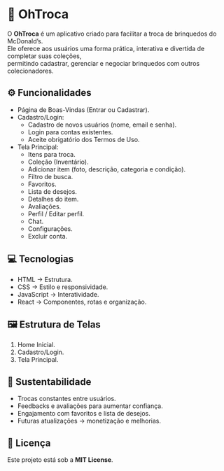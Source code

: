 # 🌟 OhTroca

O **OhTroca** é um aplicativo criado para facilitar a troca de brinquedos do McDonald’s.  
Ele oferece aos usuários uma forma prática, interativa e divertida de completar suas coleções,  
permitindo cadastrar, gerenciar e negociar brinquedos com outros colecionadores.

## ⚙️ Funcionalidades
- Página de Boas-Vindas (Entrar ou Cadastrar).
- Cadastro/Login:
  - Cadastro de novos usuários (nome, email e senha).
  - Login para contas existentes.
  - Aceite obrigatório dos Termos de Uso.
- Tela Principal:
  - Itens para troca.
  - Coleção (Inventário).
  - Adicionar item (foto, descrição, categoria e condição).
  - Filtro de busca.
  - Favoritos.
  - Lista de desejos.
  - Detalhes do item.
  - Avaliações.
  - Perfil / Editar perfil.
  - Chat.
  - Configurações.
  - Excluir conta.

## 💻 Tecnologias
- HTML → Estrutura.  
- CSS → Estilo e responsividade.  
- JavaScript → Interatividade.  
- React → Componentes, rotas e organização.  

## 🖼 Estrutura de Telas
1. Home Inicial.  
2. Cadastro/Login.  
3. Tela Principal.  

## 🌱 Sustentabilidade
- Trocas constantes entre usuários.  
- Feedbacks e avaliações para aumentar confiança.  
- Engajamento com favoritos e lista de desejos.  
- Futuras atualizações → monetização e melhorias.  

## 📜 Licença
Este projeto está sob a **MIT License**.
